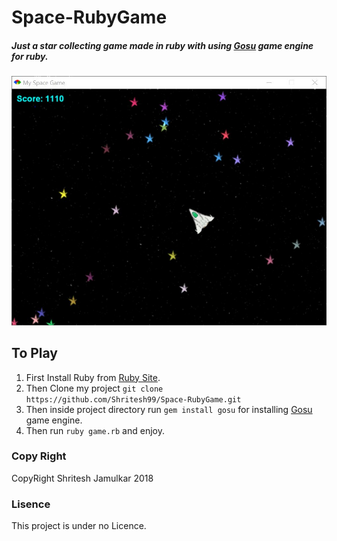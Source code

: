 # Space-RubyGame

##### Just a star collecting game made in ruby with using [Gosu](https://github.com/gosu/gosu) game engine for ruby.


![Alt text](https://github.com/Shritesh99/Space-RubyGame/blob/master/media/Capture.JPG)

## To Play
1. First Install Ruby from [Ruby Site](https://www.ruby-lang.org/en/downloads).
2. Then Clone my project ```git clone https://github.com/Shritesh99/Space-RubyGame.git ```
3. Then inside project directory run ```gem install gosu``` for installing [Gosu](https://github.com/gosu/gosu) game engine.
4. Then run ```ruby game.rb``` and enjoy.

### Copy Right

CopyRight Shritesh Jamulkar 2018

### Lisence
 This project is under no Licence.
